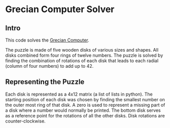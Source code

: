 # Grecian Computer Solver

## Intro
This code solves the [Grecian Computer](https://projectgeniusinc.com/grecian-computer/).

The puzzle is made of five wooden disks of various sizes and shapes. All disks combined
form four rings of twelve numbers. The puzzle is solved by finding the combination of
rotations of each disk that leads to each radial (column of four numbers) to add up to 42.

## Representing the Puzzle
Each disk is represented as a 4x12 matrix (a list of lists in python). The starting position
of each disk was chosen by finding the smallest number on the outer most ring of that disk.
A zero is used to represent a missing part of a disk where a number would normally be printed.
The bottom disk serves as a reference point for the rotations of all the other disks. Disk
rotations are counter-clockwise.

